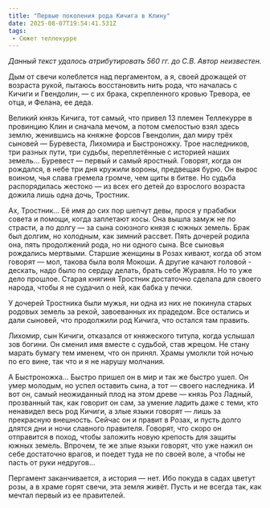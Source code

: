 ```yaml
---
title: "Первые поколения рода Кичига в Клину"
date: 2025-08-07T19:54:41.531Z
tags:
 - Сюжет теллекурре
---
```


*Данный текст удалось атрибутировать 560 гг. до С.В. Автор неизвестен.*

Дым от свечи колеблется над пергаментом, а я, своей дрожащей от возраста
рукой, пытаюсь восстановить нить рода, что началась с Кичиги и
Гвендолин, — с их брака, скрепленного кровью Тревора, ее отца, и Фелана,
ее деда.

Великий князь Кичига, тот самый, что привел 13 племен Теллекурре в
провинцию Клин и сначала мечом, а потом смелостью взял здесь землю,
женившись на княжне форсов Гвендолин, дал миру трёх сыновей — Буревеста,
Лихомира и Быстроножку. Трое наследников, три разных пути, три судьбы,
переплетённые с историей наших земель… Буревест — первый и самый
яростный. Говорят, когда он рождался, в небе три дня кружили вороны,
предвещая бурю. Он вырос воином, чья слава гремела громче, чем щиты в
битве. Но судьба распорядилась жестоко — из всех его детей до взрослого
возраста дожила лишь одна дочь, Тростник.

Ах, Тростник... Её имя до сих пор шепчут девы, прося у прабабки совета и
помощи, когда заплетают косы. Она вышла замуж не по страсти, а по долгу
— за сына союзного князя с южных земель. Брак был долгим, но холодным,
как зимний рассвет. Пять дочерей родила она, пять продолжений рода, но
ни одного сына. Все сыновья рождались мертвыми. Старшие женщины в Розах
кивают, когда об этом говорят — мол, такова была воля Мокоши. А другие
качают головой - дескать, надо было по сердцу делать, брать себе
Журавля. Но то уже дело прошлое. Старая княгиня Тростник достаточно
сделала для своего народа, чтобы я не судачил о ней, как бабка у печки.

У дочерей Тростника были мужья, ни одна из них не покинула старых
родовых земель за рекой, завоеванных их прадедом. Все остались и дали
сыновей, что продолжили род Кичига, что остался там править.

Лихомир, сын Кичиги, отказался от княжеского титула, когда услышал зов
богини. Он сменил имя вместе с судьбой, став жрецом. Не стану марать
бумагу тем именем, что он принял. Храмы умолкли той ночью по его вине,
так что и я не нарушу молчания.

А Быстроножка... Быстро пришел он в мир и так же быстро ушел. Он умер
молодым, но успел оставить сына, а тот — своего наследника. И вот он,
самый неожиданный плод на этом древе — князь Роз Ладный, прозванный так,
как говорит он сам, за умение ладить даже с теми, кто ненавидел весь род
Кичиги, а злые языки говорят — лишь за прекрасную внешность. Сейчас он и
правит в Розах, и пусть долго длятся дни и ночи славного правителя.
Говорят, что скоро он отправится в поход, чтобы заложить новую крепость
для защиты южных земель. Впрочем, те же злые языки говорят, что уже
нажил он себе достаточно врагов, и поедет туда не по своей воле, а чтобы
не пасть от руки недругов…

Пергамент заканчивается, а история — нет. Ибо покуда в садах цветут
розы, а в храме горят свечи, эта земля живёт. Пусть и не всегда так, как
мечтал первый из ее правителей.
